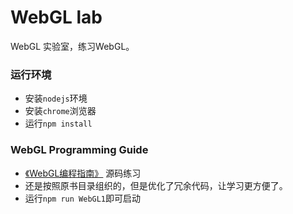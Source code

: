 # WebGL lab
WebGL 实验室，练习WebGL。

### 运行环境
* 安装`nodejs`环境
* 安装`chrome`浏览器
* 运行`npm install`

### WebGL Programming Guide
* [《WebGL编程指南》](https://book.douban.com/subject/25909351/) 源码练习
* 还是按照原书目录组织的，但是优化了冗余代码，让学习更方便了。
* 运行`npm run WebGL1`即可启动
